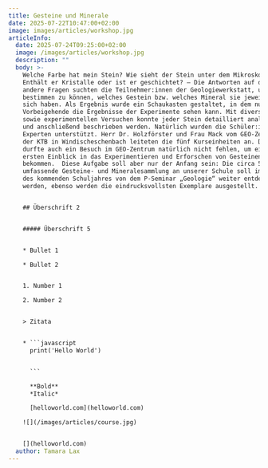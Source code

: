 ```yaml
---
title: Gesteine und Minerale
date: 2025-07-22T10:47:00+02:00
image: images/articles/workshop.jpg
articleInfo:
  date: 2025-07-24T09:25:00+02:00
  image: /images/articles/workshop.jpg
  description: ""
  body: >-
    Welche Farbe hat mein Stein? Wie sieht der Stein unter dem Mikroskop aus?
    Enthält er Kristalle oder ist er geschichtet? – Die Antworten auf diese und
    andere Fragen suchten die Teilnehmer:innen der Geologiewerkstatt, um
    bestimmen zu können, welches Gestein bzw. welches Mineral sie jeweils vor
    sich haben. Als Ergebnis wurde ein Schaukasten gestaltet, in dem nun jeder
    Vorbeigehende die Ergebnisse der Experimente sehen kann. Mit diversen Sinnen
    sowie experimentellen Versuchen konnte jeder Stein detailliert analysiert
    und anschließend beschrieben werden. Natürlich wurden die Schüler:innen von
    Experten unterstützt. Herr Dr. Holzförster und Frau Mack vom GEO-Zentrum an
    der KTB in Windischeschenbach leiteten die fünf Kurseinheiten an. Dabei
    durfte auch ein Besuch im GEO-Zentrum natürlich nicht fehlen, um einen
    ersten Einblick in das Experimentieren und Erforschen von Gesteinen zu
    bekommen.  Diese Aufgabe soll aber nur der Anfang sein: Die circa 500 Steine
    umfassende Gesteine- und Mineralesammlung an unserer Schule soll im Verlauf
    des kommenden Schuljahres von dem P-Seminar „Geologie“ weiter entdeckt
    werden, ebenso werden die eindrucksvollsten Exemplare ausgestellt.


    ## Überschrift 2


    ##### Überschrift 5


    * Bullet 1

    * Bullet 2


    1. Number 1 

    2. Number 2


    > Zitata


    * ```javascript
      print('Hello World')


      ```

      **Bold**
      *Italic*

      [helloworld.com](helloworld.com)

    ![](/images/articles/course.jpg)


    [](helloworld.com)
  author: Tamara Lax
---
```

